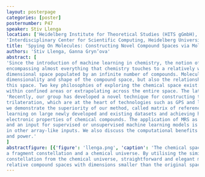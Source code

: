 ```yaml
---
layout: posterpage
categories: [poster]
posternumber: P47
speaker: Stiv Llenga
location: ['Heidelberg Institute for Theoretical Studies (HITS gGmbH), 69118 Heidelberg, Germany',
'Interdisciplinary Center for Scientific Computing, Heidelberg University, 69120 Heidelberg, Germany']
title: 'Spying On Molecules: Constructing Novel Compound Spaces via Molecular Triangulation'
authors: 'Stiv Llenga, Ganna Gryn’ova'
abstract: [
'Since the introduction of machine learning in chemistry, the notion of chemical space has evolved from 
encompassing almost everything that chemistry touches to a relatively well-defined concept: an infinitely 
dimensional space populated by an infinite number of compounds. Molecular representation defines not only the 
dimensionality and shape of the compound space, but also the relationships between various compounds within 
this space. Two key philosophies of exploring the chemical space exist: interpolating from specific datasets 
within confined areas or extrapolating across the entire space. The latter approach, by definition, remains elusive.',
'Recently, our group has developed a novel technique for constructing the compound space using triangulation and 
trilateration, which are at the heart of technologies such as GPS and location tracking. In this presentation, 
we demonstrate the superiority of our method, called matrix of reference similarity (MRS), for performing machine 
learning on large newly developed and existing datasets and achieving high accuracy in predicting several common 
electronic properties of chemical compounds. The application of MRS as both a dimensionality reduction technique 
and an input for supervised or unsupervised machine learning models is exemplified not only in chemistry but also 
in other array-like inputs. We also discuss the computational benefits of this technique in terms of time, memory, 
and power.'
]
abstractfigure: [{'figure': 'llenga.png', 'caption': 'The chemical space of the compounds in the N-HPC-1X dataset is partitioned into 
a fragment constellation and a chemical universe. By utilising the similarity between compounds in the fragment 
constellation from the chemical universe, straightforward and elegant mathematical tricks are used to generate
relative compound spaces with dimensions smaller than the original space.'}]
---
```

